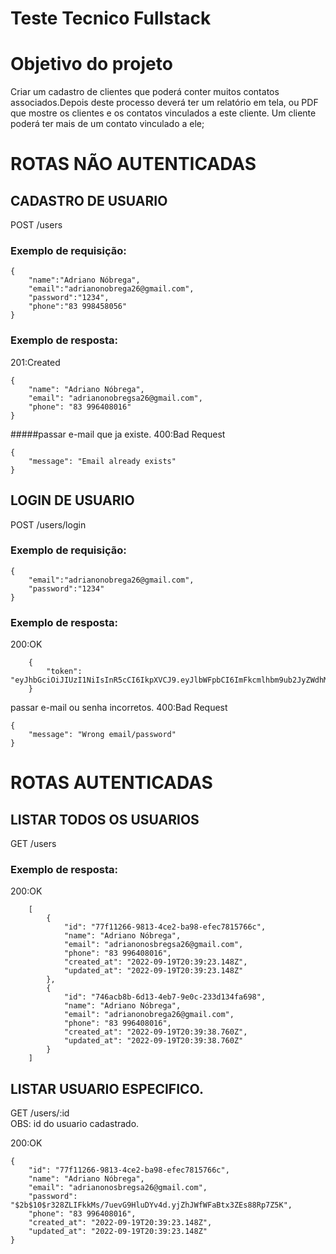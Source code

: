 # Teste Tecnico Fullstack


# Objetivo do projeto
  Criar um cadastro de clientes que poderá conter muitos contatos associados.Depois deste processo deverá ter um relatório em tela, ou PDF que mostre os clientes e os contatos vinculados a este cliente.
Um cliente poderá ter mais de um contato vinculado a ele;


# ROTAS NÃO AUTENTICADAS

## CADASTRO DE USUARIO

POST /users

### Exemplo de requisição:

	{
		"name":"Adriano Nóbrega",
		"email":"adrianonobrega26@gmail.com",
		"password":"1234",
		"phone":"83 998458056"
	}

### Exemplo de resposta:
201:Created

	{
		"name": "Adriano Nóbrega",
		"email": "adrianonobregsa26@gmail.com",
		"phone": "83 996408016"
	}
#####passar e-mail que ja existe.
400:Bad Request

	{
		"message": "Email already exists"
	}


## LOGIN DE USUARIO


POST /users/login

### Exemplo de requisição:

	{
		"email":"adrianonobrega26@gmail.com",
		"password":"1234"
	}

### Exemplo de resposta:
200:OK

		{
			"token": "eyJhbGciOiJIUzI1NiIsInR5cCI6IkpXVCJ9.eyJlbWFpbCI6ImFkcmlhbm9ub2JyZWdhMjasdsdsdasdsaddsFsdsSFDFF"
		}
		
passar e-mail ou senha incorretos.
400:Bad Request

	{
		"message": "Wrong email/password"
	}

# ROTAS AUTENTICADAS

## LISTAR TODOS OS USUARIOS

GET /users

### Exemplo de resposta:
200:OK

		[
			{
				"id": "77f11266-9813-4ce2-ba98-efec7815766c",
				"name": "Adriano Nóbrega",
				"email": "adrianonosbregsa26@gmail.com",
				"phone": "83 996408016",
				"created_at": "2022-09-19T20:39:23.148Z",
				"updated_at": "2022-09-19T20:39:23.148Z"
			},
			{
				"id": "746acb8b-6d13-4eb7-9e0c-233d134fa698",
				"name": "Adriano Nóbrega",
				"email": "adrianonobrega26@gmail.com",
				"phone": "83 996408016",
				"created_at": "2022-09-19T20:39:38.760Z",
				"updated_at": "2022-09-19T20:39:38.760Z"
			}
		]

## LISTAR USUARIO ESPECIFICO.

GET /users/:id <br>
OBS: id do usuario cadastrado.

200:OK

	{
		"id": "77f11266-9813-4ce2-ba98-efec7815766c",
		"name": "Adriano Nóbrega",
		"email": "adrianonosbregsa26@gmail.com",
		"password": "$2b$10$r328ZLIFkkMs/7uevG9HluDYv4d.yjZhJWfWFaBtx3ZEs88Rp7Z5K",
		"phone": "83 996408016",
		"created_at": "2022-09-19T20:39:23.148Z",
		"updated_at": "2022-09-19T20:39:23.148Z"
	}

